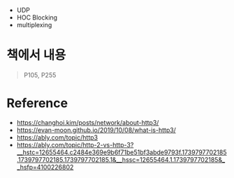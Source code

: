 
- UDP
- HOC Blocking
- multiplexing


# 책에서 내용

> P105, P255



# Reference

- https://changhoi.kim/posts/network/about-http3/
- https://evan-moon.github.io/2019/10/08/what-is-http3/
- https://ably.com/topic/http3
- https://ably.com/topic/http-2-vs-http-3?__hstc=12655464.c2484e369e9b6f71be51bf3abde9793f.1739797702185.1739797702185.1739797702185.1&__hssc=12655464.1.1739797702185&__hsfp=4100226802
